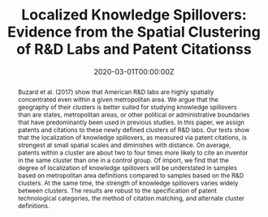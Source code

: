 ---
abstract: Buzard et al. (2017) show that American R&D labs are highly spatially concentrated even within a given metropolitan area. We argue that the geography of their clusters is better suited for studying knowledge spillovers than are states, metropolitan areas, or other political or administrative boundaries that have predominantly been used in previous studies. In this paper, we assign patents and citations to these newly defined clusters of R&D labs. Our tests show that the localization of knowledge spillovers, as measured via patent citations, is strongest at small spatial scales and diminishes with distance. On average, patents within a cluster are about two to four times more likely to cite an inventor in the same cluster than one in a control group. Of import, we find that the degree of localization of knowledge spillovers will be understated in samples based on metropolitan area definitions compared to samples based on the R&D clusters. At the same time, the strength of knowledge spillovers varies widely between clusters. The results are robust to the specification of patent technological categories, the method of citation matching, and alternate cluster definitions.
author_notes:
- 
- Federal Reserve Bank of Philadelphia, Jerry.Carlino@phil.frb.org
- Federal Reserve Bank of Philadelphia, Bob.Hunt@phil.frb.org
- The Ohio State University
- University of Pennsylvania, tesmith@seas.upenn.edu
authors:
- admin
- Gerald A. Carlino
- Robert M. Hunt
- Jake K. Carr
- Tony E. Smith
date: "2020-03-01T00:00:00Z"
doi: "https://doi.org/10.1016/j.regsciurbeco.2019.103490"
featured: false
image:
  caption: ''
  focal_point: ""
  preview_only: false
publication: '*Regional Science and Urban Economics*, 81, 103490'
publication_short: 
publication_types:
- "2"
slides: ""
summary: "
<details>
  <summary>Abstract</summary>
  
Buzard et al. (2017) show that American R&D labs are highly spatially concentrated even within a given metropolitan area. We argue that the geography of their clusters is better suited for studying knowledge spillovers than are states, metropolitan areas, or other political or administrative boundaries that have predominantly been used in previous studies. In this paper, we assign patents and citations to these newly defined clusters of R&D labs. Our tests show that the localization of knowledge spillovers, as measured via patent citations, is strongest at small spatial scales and diminishes with distance. On average, patents within a cluster are about two to four times more likely to cite an inventor in the same cluster than one in a control group. Of import, we find that the degree of localization of knowledge spillovers will be understated in samples based on metropolitan area definitions compared to samples based on the R&D clusters. At the same time, the strength of knowledge spillovers varies widely between clusters. The results are robust to the specification of patent technological categories, the method of citation matching, and alternate cluster definitions.
</details>"
tags:
- R&D labs
- Agglomeration
- Knowledge spillovers
- Patent citations
title: "Localized Knowledge Spillovers: Evidence from the Spatial Clustering of R&D Labs and Patent Citationss"
url_code: ""
url_dataset: ""
url_pdf: ""
url_poster: ""
url_project: ""
url_slides: ""
url_source: ""
url_video: ""
links:
- name: Working Paper
  url: 'https://www.philadelphiafed.org/-/media/frbp/assets/working-papers/2019/wp19-42.pdf?la=en'
- name: Published version
  url: 'https://www.sciencedirect.com/science/article/abs/pii/S0166046217303022?via%3Dihub#!'
---